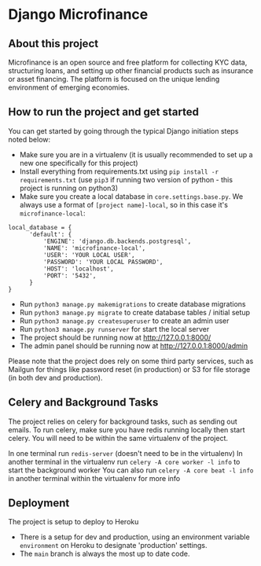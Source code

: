 # Django Microfinance

## About this project

Microfinance is an open source and free platform for collecting KYC data, structuring loans, and setting up other financial products such as insurance or asset financing. The platform is focused on the unique lending environment of emerging economies. 


## How to run the project and get started

You can get started by going through the typical Django initiation steps noted below:

- Make sure you are in a virtualenv (it is usually recommended to set up a new one specifically for this project)
- Install everything from requirements.txt using ```pip install -r requirements.txt``` (use `pip3` if running two version of python - this project is running on python3)
- Make sure you create a local database in ```core.settings.base.py```. We always use a format of ```[project name]-local```, so in this case it's ```microfinance-local```:
```
local_database = {
      'default': {
          'ENGINE': 'django.db.backends.postgresql',
          'NAME': 'microfinance-local',
          'USER': 'YOUR LOCAL USER',
          'PASSWORD': 'YOUR LOCAL PASSWORD',
          'HOST': 'localhost',
          'PORT': '5432',
      }
}
```
- Run ```python3 manage.py makemigrations``` to create database migrations
- Run ```python3 manage.py migrate``` to create database tables / initial setup
- Run ```python3 manage.py createsuperuser``` to create an admin user
- Run ```python3 manage.py runserver``` for start the local server
- The project should be running now at http://127.0.0.1:8000/
- The admin panel should be running now at http://127.0.0.1:8000/admin

Please note that the project does rely on some third party services, such as Mailgun for things like password reset (in production) or S3 for file storage (in both dev and production).

## Celery and Background Tasks

The project relies on celery for background tasks, such as sending out emails. To run celery, make sure you have redis running locally then start celery. You will need to be within the same virtualenv of the project.

In one terminal run ```redis-server``` (doesn't need to be in the virtualenv)
In another terminal in the virtualenv run ```celery -A core worker -l info``` to start the background worker
You can also run ```celery -A core beat -l info``` in another terminal within the virtualenv for more info


## Deployment

The project is setup to deploy to Heroku

- There is a setup for dev and production, using an environment variable `environment` on Heroku to designate 'production' settings.
- The `main` branch is always the most up to date code.

